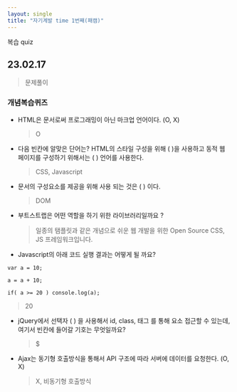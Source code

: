 ```yaml
---
layout: single
title: "자기계발 time 1번째(패캠)"
---
```



복습 quiz
## 23.02.17
>문제풀이

### 개념복습퀴즈
- HTML은 문서로써 프로그래밍이 아닌 마크업 언어이다. (O, X)
  >O
- 다음 빈칸에 알맞은 단어는?
HTML의 스타일 구성을 위해 ( )을 사용하고 동적 웹 페이지를 구성하기 위해서는 (  ) 언어를 사용한다.
  >CSS, Javascript
- 문서의 구성요소를 제공을 위해 사용 되는 것은 ( ) 이다.
  >DOM
- 부트스트랩은 어떤 역할을 하기 위한 라이브러리일까요 ?
  >일종의 탬플릿과 같은 개념으로 쉬운 웹 개발을 위한 Open Source CSS, JS 프레임워크입니다.
- Javascript의 아래 코드 실행 결과는 어떻게 될
  까요?
  
```
var a = 10;

a = a + 10;

if( a >= 20 ) console.log(a);
```

   >20
- jQuery에서 선택자 (  ) 을 사용해서 id, class, 태그 를 통해 요소 접근할 수 있는데, 여기서 빈칸에 들어갈 기호는 무엇일까요?
   >$
- Ajax는 동기형 호출방식을 통해서 API 구조에 따라 서버에 데이터를 요청한다. (O, X)
   >X, 비동기형 호출방식




